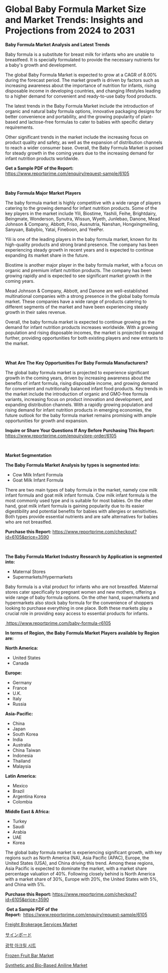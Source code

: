 <p><h1>Global Baby Formula Market Size and Market Trends: Insights and Projections from 2024 to 2031</h1></p><p><strong>Baby Formula Market Analysis and Latest Trends</strong></p>
<p><p>Baby formula is a substitute for breast milk for infants who are unable to breastfeed. It is specially formulated to provide the necessary nutrients for a baby's growth and development.</p><p>The global Baby Formula Market is expected to grow at a CAGR of 8.00% during the forecast period. The market growth is driven by factors such as increasing awareness about the importance of nutrition for infants, rising disposable income in developing countries, and changing lifestyles leading to a higher demand for convenient and ready-to-use baby food products.</p><p>The latest trends in the Baby Formula Market include the introduction of organic and natural baby formula options, innovative packaging designs for better convenience and portability, and the growing popularity of plant-based and lactose-free formulas to cater to babies with specific dietary requirements.</p><p>Other significant trends in the market include the increasing focus on product quality and safety, as well as the expansion of distribution channels to reach a wider consumer base. Overall, the Baby Formula Market is poised for steady growth in the coming years due to the increasing demand for infant nutrition products worldwide.</p></p>
<p><strong>Get a Sample PDF of the Report:&nbsp;</strong> <a href="https://www.reportprime.com/enquiry/request-sample/6105">https://www.reportprime.com/enquiry/request-sample/6105</a></p>
<p>&nbsp;</p>
<p><strong>Baby Formula Major Market Players</strong></p>
<p><p>The baby formula market is highly competitive with a wide range of players catering to the growing demand for infant nutrition products. Some of the key players in the market include Yili, Biostime, Yashili, Feihe, Brightdairy, Beingmate, Wonderson, Synutra, Wissun, Wyeth, Junlebao, Danone, Mead Johnson & Company, Abbott, Friso, Ausnutria, Nanshan, Hongxingmeiling, Sanyuan, Babybio, Yatai, Fineboon, and YeePer.</p><p>Yili is one of the leading players in the baby formula market, known for its high-quality products and strong brand presence. The company has been experiencing steady growth in recent years and is expected to continue expanding its market share in the future.</p><p>Biostime is another major player in the baby formula market, with a focus on organic and premium infant nutrition products. The company has been growing rapidly and is expected to see significant market growth in the coming years.</p><p>Mead Johnson & Company, Abbott, and Danone are well-established multinational companies with a strong presence in the global baby formula market. These companies have a wide range of products catering to different segments of the market and have been experiencing steady growth in their sales revenue.</p><p>Overall, the baby formula market is expected to continue growing as the demand for infant nutrition products increases worldwide. With a growing population and rising disposable incomes, the market is projected to expand further, providing opportunities for both existing players and new entrants to the market.</p></p>
<p>&nbsp;</p>
<p><strong>What Are The Key Opportunities For Baby Formula Manufacturers?</strong></p>
<p><p>The global baby formula market is projected to experience significant growth in the coming years, driven by increasing awareness about the benefits of infant formula, rising disposable income, and growing demand for convenient and nutritionally balanced infant food products. Key trends in the market include the introduction of organic and GMO-free formula variants, increasing focus on product innovation and development, and expanding distribution channels. With a rapidly growing population and rising demand for infant nutrition products in emerging economies, the future outlook for the baby formula market remains promising with ample opportunities for growth and expansion.</p></p>
<p><strong>Inquire or Share Your Questions If Any Before Purchasing This Report:</strong> <a href="https://www.reportprime.com/enquiry/pre-order/6105">https://www.reportprime.com/enquiry/pre-order/6105</a></p>
<p>&nbsp;</p>
<p><strong>Market Segmentation</strong></p>
<p><strong>The Baby Formula Market Analysis by types is segmented into:</strong></p>
<p><ul><li>Cow Milk Infant Formula</li><li>Goat Milk Infant Formula</li></ul></p>
<p><p>There are two main types of baby formula in the market, namely cow milk infant formula and goat milk infant formula. Cow milk infant formula is the most commonly used type and is suitable for most babies. On the other hand, goat milk infant formula is gaining popularity due to its easier digestibility and potential benefits for babies with allergies or sensitivities. Both types provide essential nutrients and are safe alternatives for babies who are not breastfed.</p></p>
<p><strong>Purchase this Report:&nbsp;</strong><a href="https://www.reportprime.com/checkout?id=6105&price=3590">https://www.reportprime.com/checkout?id=6105&price=3590</a></p>
<p>&nbsp;</p>
<p><strong>The Baby Formula Market Industry Research by Application is segmented into:</strong></p>
<p><ul><li>Maternal Stores</li><li>Supermarkets/Hypermarkets</li></ul></p>
<p><p>Baby formula is a vital product for infants who are not breastfed. Maternal stores cater specifically to pregnant women and new mothers, offering a wide range of baby formula options. On the other hand, supermarkets and hypermarkets also stock baby formula for the convenience of shoppers looking to purchase everything in one place. Both these markets play a crucial role in providing easy access to essential products for infants.</p></p>
<p><a href="https://www.reportprime.com/baby-formula-r6105">&nbsp;https://www.reportprime.com/baby-formula-r6105</a></p>
<p><strong>In terms of Region, the Baby Formula Market Players available by Region are:</strong></p>
<p>
    <p> <strong> North America: </strong>
        <ul>
            <li>United States</li>
            <li>Canada</li>
        </ul>
        </p> 
    <p> <strong> Europe: </strong>
        <ul>
            <li>Germany</li>
            <li>France</li>
            <li>U.K.</li>
            <li>Italy</li>
            <li>Russia</li>
        </ul>
        </p> 
    <p> <strong> Asia-Pacific: </strong>
        <ul>
            <li>China</li>
            <li>Japan</li>
            <li>South Korea</li>
            <li>India</li>
            <li>Australia</li>
            <li>China Taiwan</li>
            <li>Indonesia</li>
            <li>Thailand</li>
            <li>Malaysia</li>
        </ul>
        </p> 
    <p> <strong> Latin America: </strong>
        <ul>
            <li>Mexico</li>
            <li>Brazil</li>
            <li>Argentina Korea</li>
            <li>Colombia</li>
        </ul>
        </p> 
    <p> <strong> Middle East & Africa: </strong>
        <ul>
            <li>Turkey</li>
            <li>Saudi</li>
            <li>Arabia</li>
            <li>UAE</li>
            <li>Korea</li>
        </ul>
    </p>
    </p>
<p><p>The global baby formula market is experiencing significant growth, with key regions such as North America (NA), Asia Pacific (APAC), Europe, the United States (USA), and China driving this trend. Among these regions, Asia Pacific is expected to dominate the market, with a market share percentage valuation of 40%. Following closely behind is North America with a market share of 30%, Europe with 20%, the United States with 5%, and China with 5%.</p></p>
<p><strong>Purchase this Report: </strong><a href="https://www.reportprime.com/checkout?id=6105&price=3590">https://www.reportprime.com/checkout?id=6105&price=3590</a></p>
<p>&nbsp;<strong>Get a Sample PDF of the Report:&nbsp;&nbsp;</strong><a href="https://www.reportprime.com/enquiry/request-sample/6105">https://www.reportprime.com/enquiry/request-sample/6105</a></p>
<p><strong></strong></p>
<p><p><a href="https://issuu.com/reportprime-2/docs/freight-brokerage-services-market-size-2030.pptx">Freight Brokerage Services Market</a></p><p><a href="https://medium.com/@cielostamm/%E7%9C%8B%E6%9D%BF%E5%B8%82%E5%A0%B4%E3%82%B7%E3%82%A7%E3%82%A2-%E3%82%B5%E3%82%A4%E3%82%BA-%E3%83%88%E3%83%AC%E3%83%B3%E3%83%89-%E7%94%A3%E6%A5%AD%E5%88%86%E6%9E%90%E3%83%AC%E3%83%9D%E3%83%BC%E3%83%88-%E9%81%A9%E7%94%A8-%E3%82%B7%E3%83%A7%E3%83%83%E3%83%94%E3%83%B3%E3%82%B0%E3%83%A2%E3%83%BC%E3%83%AB-%E3%83%9B%E3%83%86%E3%83%AB-%E3%82%AA%E3%83%95%E3%82%A3%E3%82%B9%E3%83%93%E3%83%AB-%E3%81%AB%E3%82%88%E3%82%8B%E7%A8%AE%E9%A1%9E-%E5%B1%8B%E5%86%85%E7%9C%8B%E6%9D%BF-%E5%B1%8B%E5%A4%96%E7%9C%8B%E6%9D%BF-%E3%81%A8%E4%BA%88%E6%B8%AC2024%E5%B9%B4-2031%E5%B9%B4-b0bd7a304735">サインボード</a></p><p><a href="https://medium.com/@frankfurter67567/%EA%B8%80%EB%A1%9C%EB%B2%8C-%EA%B4%91%ED%95%99-%EC%95%84%ED%81%AC%EB%A6%B4-%EC%8B%9C%ED%8A%B8-%EC%8B%9C%EC%9E%A5-%EA%B7%9C%EB%AA%A8%EB%8A%94-%EC%97%B0%ED%8F%89%EA%B7%A0-%EC%84%B1%EC%9E%A5%EB%A5%A0-6-6-%EC%97%90-%EC%9D%B4%EB%A5%B4%EB%8A%94-%EA%B2%83%EC%9C%BC%EB%A1%9C-%EC%98%88%EC%83%81%EB%90%98%EB%A9%B0-%EC%9D%B4-%EB%B3%B4%EA%B3%A0%EC%84%9C%EB%8A%94-2024%EB%85%84%EB%B6%80%ED%84%B0-2031%EB%85%84%EA%B9%8C%EC%A7%80-%EC%8B%9C%EC%9E%A5-%EC%84%B1%EC%9E%A5-%EB%8F%99%ED%96%A5-%EA%B8%B0%ED%9A%8C-%EB%B0%8F-%EC%98%88%EC%B8%A1%EC%9D%84-%EB%8B%A4%EB%A3%B9%EB%8B%88%EB%8B%A4-06891cc8e969">광학 아크릴 시트</a></p><p><a href="https://github.com/RoccoManning/Market-Research-Report-List-6/blob/main/frozen-fruit-bar-market.md">Frozen Fruit Bar Market</a></p><p><a href="https://medium.com/@elzaziemann1943/global-synthetic-and-bio-based-aniline-market-analysis-trends-forecasts-and-growth-opportunities-a247b9f8d8c4">Synthetic and Bio-Based Aniline Market</a></p></p>